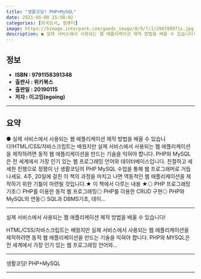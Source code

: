 ```yaml
---
title: "생활코딩! PHP+MySQL"
date: 2021-05-08 15:50:02
categories: [외국도서, 컴퓨터]
image: https://bimage.interpark.com/goods_image/8/9/7/1/298788971s.jpg
description: ● 실제 서비스에서 사용되는 웹 애플리케이션 제작 방법을 배울 수 있습니다!HTML/CSS/자바스크립트는 배웠지만 실제 서비스에서 사용되는 웹 애플리케이션을 제작하려면 동적 웹 애플리케이션을 만드는 기술을 익혀야 합니다. PHP와 MySQL은 전 세계에서 가장 인기 있는 웹 프로그래밍
---
```


## **정보**

- **ISBN : 9791158391348**
- **출판사 : 위키북스**
- **출판일 : 20190115**
- **저자 : 이고잉(egoing)**

------



## **요약**

●  실제 서비스에서 사용되는 웹 애플리케이션 제작 방법을 배울 수 있습니다!HTML/CSS/자바스크립트는 배웠지만 실제 서비스에서 사용되는 웹 애플리케이션을 제작하려면 동적 웹 애플리케이션을 만드는 기술을 익혀야 합니다. PHP와 MySQL은 전 세계에서 가장 인기 있는 웹 프로그래밍 언어와 데이터베이스입니다. 친절하고 세세한 진행으로 정평이 난 생활코딩의 PHP  MySQL 수업을 통해 웹 프로그래머로 거듭나세요. 4주, 20일에 걸친 이 책의 과정을 마치고 나면 역동적인 웹 애플리케이션을 제작하기 위한 기틀이 마련될 것입니다.★ 이 책에서 다루는 내용 ★◎ PHP 프로그래밍 기초◎ PHP를 이용한 동적 웹 프로그래밍◎ PHP를 이용한 CRUD 구현◎ PHP와 MySQL의 연동◎ SQL과 DBMS기초, 데이...

------

실제 서비스에서 사용되는 웹 애플리케이션 제작 방법을 배울 수 있습니다!

HTML/CSS/자바스크립트는 배웠지만 실제 서비스에서 사용되는 웹 애플리케이션을 제작하려면 동적 웹 애플리케이션을 만드는 기술을 익혀야 합니다. PHP와 MYSQL은 전 세계에서 가장 인기 있는 웹 프로그래밍 언어와... 

------


생활코딩! PHP+MySQL 

------


